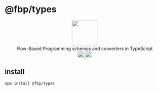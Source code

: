 # @fbp/types

<p align="center" width="100%">
  <img src="https://github.com/cosmology-tech/interweb-utils/assets/545047/89c743c4-be88-409f-9a77-4b02cd7fe9a4" width="80">
  <br/>
  Flow-Based Programming schemas and converters in TypeScript
  <br />
  <a href="https://github.com/interweb-inc/data-flow/actions/workflows/run-tests.yaml">
    <img height="20" src="https://github.com/interweb-inc/data-flow/actions/workflows/run-tests.yaml/badge.svg" />
  </a>
   <a href="https://github.com/interweb-inc/data-flow/blob/main/LICENSE">
    <img height="20" src="https://img.shields.io/badge/license-MIT-blue.svg"/>
  </a>
</p>

## install

```sh
npm install @fbp/types
```
